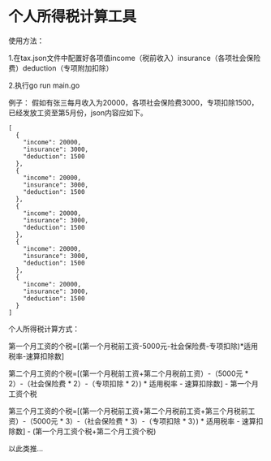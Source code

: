 # 个人所得税计算工具

使用方法：

1.在tax.json文件中配置好各项值income（税前收入）insurance（各项社会保险费）deduction（专项附加扣除）

2.执行go run main.go

例子：
假如有张三每月收入为20000，各项社会保险费3000，专项扣除1500，已经发放工资至第5月份，json内容应如下。

```
[
  {
    "income": 20000,
    "insurance": 3000,
    "deduction": 1500
  },
  {
    "income": 20000,
    "insurance": 3000,
    "deduction": 1500
  },
  {
    "income": 20000,
    "insurance": 3000,
    "deduction": 1500
  },
  {
    "income": 20000,
    "insurance": 3000,
    "deduction": 1500
  },
  {
    "income": 20000,
    "insurance": 3000,
    "deduction": 1500
  }
]
```

个人所得税计算方式：

第一个月工资的个税=[(第一个月税前工资-5000元-社会保险费-专项扣除)*适用税率-速算扣除数]

第二个月工资的个税=[(第一个月税前工资+第二个月税前工资）-（5000元 * 2）-（社会保险费 * 2）-（专项扣除 * 2）) * 适用税率 - 速算扣除数] - 第一个月工资个税

第三个月工资的个税=[(第一个月税前工资+第二个月税前工资+第三个月税前工资）-（5000元 * 3）-（社会保险费 * 3）-（专项扣除 * 3）) * 适用税率 - 速算扣除数] - (第一个月工资个税+第二个月工资个税)

以此类推...
